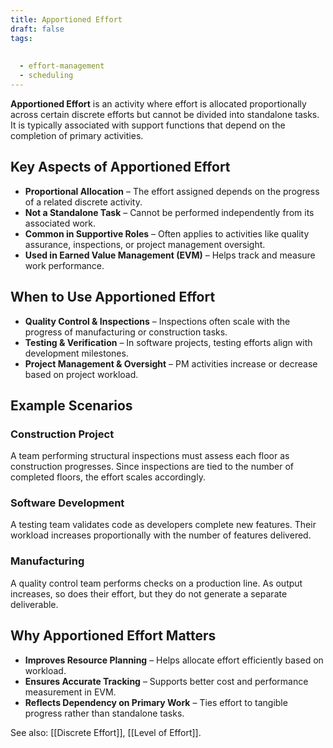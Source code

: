 ```yaml
---
title: Apportioned Effort
draft: false
tags:
  
  
  - effort-management
  - scheduling
---
```


**Apportioned Effort** is an activity where effort is allocated proportionally across certain discrete efforts but cannot be divided into standalone tasks. It is typically associated with support functions that depend on the completion of primary activities.

## Key Aspects of Apportioned Effort
- **Proportional Allocation** – The effort assigned depends on the progress of a related discrete activity.
- **Not a Standalone Task** – Cannot be performed independently from its associated work.
- **Common in Supportive Roles** – Often applies to activities like quality assurance, inspections, or project management oversight.
- **Used in Earned Value Management (EVM)** – Helps track and measure work performance.

## When to Use Apportioned Effort
- **Quality Control & Inspections** – Inspections often scale with the progress of manufacturing or construction tasks.
- **Testing & Verification** – In software projects, testing efforts align with development milestones.
- **Project Management & Oversight** – PM activities increase or decrease based on project workload.

## Example Scenarios

### **Construction Project**
A team performing structural inspections must assess each floor as construction progresses. Since inspections are tied to the number of completed floors, the effort scales accordingly.

### **Software Development**
A testing team validates code as developers complete new features. Their workload increases proportionally with the number of features delivered.

### **Manufacturing**
A quality control team performs checks on a production line. As output increases, so does their effort, but they do not generate a separate deliverable.

## Why Apportioned Effort Matters
- **Improves Resource Planning** – Helps allocate effort efficiently based on workload.
- **Ensures Accurate Tracking** – Supports better cost and performance measurement in EVM.
- **Reflects Dependency on Primary Work** – Ties effort to tangible progress rather than standalone tasks.

See also: [[Discrete Effort]], [[Level of Effort]].
